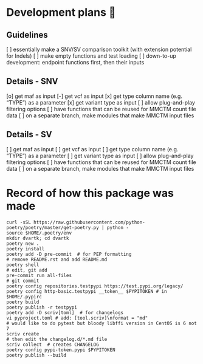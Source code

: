 # Development plans :construction_worker:

## Guidelines
[ ] essentially make a SNV/SV comparison toolkit (with extension potential for Indels)
[ ] make empty functions and test loading
[ ] down-to-up development: endpoint functions first, then their inputs

## Details - SNV
[o] get maf as input
[-] get vcf as input
[x] get type column name (e.g. “TYPE”) as a parameter
[x] get variant type as input
[ ] allow plug-and-play filtering options
[ ] have functions that can be reused for MMCTM count file data
[ ] on a separate branch, make modules that make MMCTM input files

## Details - SV
[ ] get maf as input
[ ] get vcf as input
[ ] get type column name (e.g. “TYPE”) as a parameter
[ ] get variant type as input
[ ] allow plug-and-play filtering options
[ ] have functions that can be reused for MMCTM count file data
[ ] on a separate branch, make modules that make MMCTM input files

# Record of how this package was made
```
curl -sSL https://raw.githubusercontent.com/python-poetry/poetry/master/get-poetry.py | python -
source $HOME/.poetry/env
mkdir dvartk; cd dvartk
poetry new .
poetry install
poetry add -D pre-commit  # for PEP formatting
# remove README.rst and add README.md
poetry shell
# edit, git add
pre-commit run all-files
# git commit
poetry config repositories.testpypi https://test.pypi.org/legacy/
poetry config http-basic.testpypi __token__ $PYPITOKEN # in $HOME/.pypirc
poetry build
poetry publish -r testpypi
poetry add -D scriv[toml]  # for changelogs
vi pyproject.toml # add: [tool.scriv]\nformat = "md"
# would like to do pytest but bloody libffi version in CentOS is 6 not 7
scriv create
# then edit the changelog.d/*.md file
scriv collect  # creates CHANGELOG
poetry config pypi-token.pypi $PYPITOKEN
poetry publish --build
```
